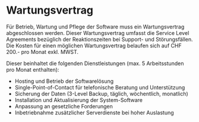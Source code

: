 # Wartungsvertrag

Für Betrieb, Wartung und Pflege der Software muss ein Wartungsvertrag abgeschlossen werden. Dieser Wartungsvertrag umfasst die Service Level Agreements bezüglich der Reaktionszeiten bei Support- und Störungsfällen. Die Kosten für einen möglichen Wartungsvertrag belaufen sich auf CHF 200.- pro Monat exkl. MWST.

Dieser beinhaltet die folgenden Dienstleistungen (max. 5 Arbeitsstunden pro Monat enthalten):

* Hosting und Betrieb der Softwarelösung
* Single-Point-of-Contact für telefonische Beratung und Unterstützung
* Sicherung der Daten (3-Level Backup, täglich, wöchentlich, monatlich)
* Installation und Aktualisierung der System-Software
* Anpassung an gesetzliche Forderungen
* Inbetriebnahme zusätzlicher Serverdienste bei hoher Auslastung
